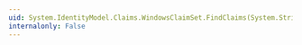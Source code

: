 ```yaml
---
uid: System.IdentityModel.Claims.WindowsClaimSet.FindClaims(System.String,System.String)
internalonly: False
---
```

